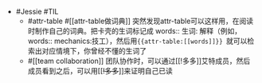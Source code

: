 - #Jessie #TIL
    - #attr-table #[[attr-table做词典]] 突然发现attr-table可以这样用，在阅读时制作自己的词典。把卡壳的生词标记成 words:: 生词: 解释（例如，words:: mechanics:技工），然后用`{{attr-table:[[words]]}} `就可以检索出对应情境下，你曾经不懂的生词了
    - #[[team collaboration]] 团队协作时，可以通过[[!多多]]艾特成员，然后成员看到之后，可以用[[~~!多多~~]]来证明自己已读
